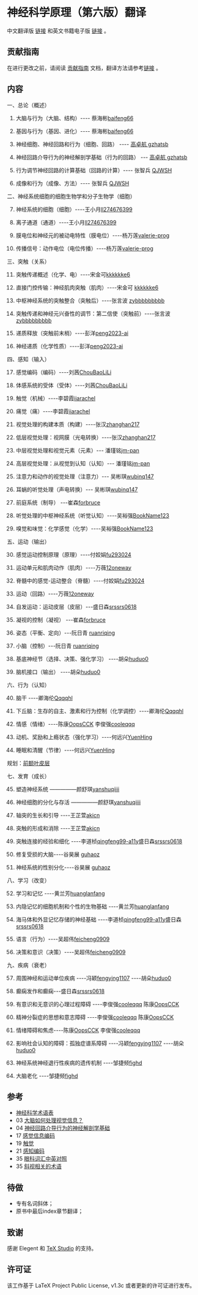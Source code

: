 

# 神经科学原理（第六版）翻译

中文翻译版 [链接](https://github.com/OpenHUTB/neuro/releases) 和英文书籍电子版 [链接](https://pan.baidu.com/s/1c0haMl287vFUA51rRusHaA?pwd=dong) 。

## 贡献指南
在进行更改之前，请阅读 [贡献指南](https://github.com/OpenHUTB/bazaar/blob/master/CONTRIBUTING.md) 文档，翻译方法请参考[链接](https://github.com/OpenHUTB/bazaar/blob/master/translation.md) 。

## 内容

一、总论（概述）

1. 大脑与行为（大脑、结构）---- 蔡海彬[baifeng66](https://github.com/baifeng66)

2. 基因与行为（基因、进化）---- 蔡海彬[baifeng66](https://github.com/baifeng66)

3. 神经细胞、神经回路和行为（细胞、回路） ---- [高卓航 gzhatsb](https://github.com/gzhatsb)

4. 神经回路介导行为的神经解剖学基础（行为的回路） --- [高卓航 gzhatsb](https://github.com/gzhatsb)
 
5. 行为调节神经回路的计算基础（回路的计算）---- 张智兵 [QJWSH](https://github.com/QJWSH)

6. 成像和行为（成像、方法）---- 张智兵 [QJWSH](https://github.com/QJWSH)

二、神经系统细胞的细胞生物学和分子生物学（细胞）

7. 神经系统的细胞（细胞）----王小月[ll274676399](https://github.com/ll274676399)

8. 离子通道（通道）----王小月[ll274676399](https://github.com/ll274676399)

9. 膜电位和神经元的被动电特性（膜电位）----杨万莲[valerie-prog](https://github.com/valerie-prog)
10. 传播信号：动作电位（电位传播）----杨万莲[valerie-prog](https://github.com/valerie-prog)


三、突触（关系）

11. 突触传递概述（化学、电）----宋金可[kkkkkke6](https://github.com/kkkkkke6)

12. 直接门控传输：神经肌肉突触（肌肉）----宋金可 [kkkkkke6](https://github.com/kkkkkke6)

13. 中枢神经系统的突触整合（突触后）----张言波 [zybbbbbbbbb](https://github.com/zybbbbbbbbb/)

14. 突触传递和神经元兴奋性的调节：第二信使（突触前）----张言波 [zybbbbbbbbb](https://github.com/zybbbbbbbbb/)

15. 递质释放（突触前末梢）----彭洋[peng2023-ai](https://github.com/peng2023-ai)

16. 神经递质（化学性质）----彭洋[peng2023-ai](https://github.com/peng2023-ai)

四、感知（输入）

17. 感觉编码（编码）----刘茜[ChouBaoLiLi](https://github.com/ChouBaoLiLi/neuro)

18. 体感系统的受体（受体）----刘茜[ChouBaoLiLi](https://github.com/ChouBaoLiLi/neuro)

19. 触觉（机械）----李碧霞[iiarachel](https://github.com/iiarachel) 

20. 痛觉（痛）----李碧霞[iiarachel](https://github.com/iiarachel) 

21. 视觉处理的构建本质（构建）----张汉[zhanghan217](https://github.com/zhanghan21)

22. 低层视觉处理：视网膜（光电转换）----张汉[zhanghan217](https://github.com/zhanghan21)

23. 中层视觉处理和视觉元素（元素）--- 潘瑾铭[jm-pan](https://github.com/jm-pan)

24. 高层视觉处理：从视觉到认知（认知）--- 潘瑾铭[jm-pan](https://github.com/jm-pan)

25. 注意力和动作的视觉处理（注意力）--- 吴彬琪[wubinq147](https://github.com/wubinq147)

26. 耳蜗的听觉处理（声电转换）--- 吴彬琪[wubinq147](https://github.com/wubinq147)

27. 前庭系统（制导） ---崔森[forbruce](https://github.com/forbruce)

28. 听觉处理的中枢神经系统（听觉认知）----吴裕强[BookName123](https://github.com/BookName123)

29. 嗅觉和味觉：化学感觉（化学）----吴裕强[BookName123](https://github.com/BookName123)


五、运动（输出）

30. 感觉运动控制原理（原理）----付姣娟[fu293024](https://github.com/fu293024/neuro)

31. 运动单元和肌肉动作（肌肉）----万薇[12oneway](https://github.com/12oneway/neuro)
32. 脊髓中的感觉-运动整合（脊髓）----付姣娟[fu293024](https://github.com/fu293024/neuro)

33. 运动（回路）----万薇[12oneway](https://github.com/12oneway/neuro)

34. 自发运动：运动皮层（皮层）---盛日森[srssrs0618](https://github.com/srssrs0618)

35. 凝视的控制（凝视） ---崔森[forbruce](https://github.com/forbruce)

36. 姿态（平衡、定向）---阮日青 [ruanriqing](https://github.com/ruanriqing?tab=repositories)

37. 小脑（控制）---阮日青 [ruanriqing](https://github.com/ruanriqing?tab=repositories)

38. 基底神经节（选择、决策、强化学习）  ----胡朵[huduo0](https://github.com/huduo0/neuro)

39. 脑机接口（输出）    ----胡朵[huduo0](https://github.com/huduo0/neuro)


六、行为（认知）

40. 脑干 ----卿海伦[Qqqqhl](https://github.com/Qqqqhl)

41. 下丘脑：生存的自主、激素和行为控制（化学调控）----卿海伦[Qqqqhl](https://github.com/Qqqqhl)

42. 情感（情绪）----陈康[OopsCCK](https://github.com/OopsCCK) 李俊强[cooleqqq](https://github.com/cooleqqq)

43. 动机、奖励和上瘾状态（强化学习）----何远兴[YuenHing](https://github.com/YuenHin)

44. 睡眠和清醒（节律）----何远兴[YuenHing](https://github.com/YuenHin)

规划：[前额叶皮层](https://github.com/OpenHUTB/PFC)

七、发育（成长）

45. 塑造神经系统 —————颜舒琪[yanshuqiiii](https://github.com/yanshuqiiii/neuro/)

46. 神经细胞的分化与存活 —————颜舒琪[yanshuqiiii](https://github.com/yanshuqiiii/neuro/)

47. 轴突的生长和引导 ----王芷萱[akicn](https://github.com/akicn)

48. 突触的形成和消除 ----王芷萱[akicn](https://github.com/akicn)

49. 突触连接的经验和细化  ----李道桢[qingfeng99-a11y](https://github.com/qingfeng99-a11y)盛日森[srssrs0618](https://github.com/srssrs0618)

50. 修复受损的大脑----谷昊展 [guhaoz](https://github.com/guhaoz?tab=repositories) 

51. 神经系统的性别分化----谷昊展 [guhaoz](https://github.com/guhaoz?tab=repositories) 


八、学习（改变）

52. 学习和记忆  ----黄兰芳[huanglanfang](https://github.com/huanglanfang)

53. 内隐记忆的细胞机制和个性的生物基础   ----黄兰芳[huanglanfang](https://github.com/huanglanfang)


54. 海马体和外显记忆存储的神经基础   ----李道桢[qingfeng99-a11y](https://github.com/qingfeng99-a11y)盛日森[srssrs0618](https://github.com/srssrs0618)

55. 语言（行为）----吴超伟[feicheng0909](https://github.com/feicheng0909)

56. 决策和意识（决策）----吴超伟[feicheng0909](https://github.com/feicheng0909)


九、疾病（衰老）

57. 周围神经和运动单位疾病 ----冯颖[fengying1107](https://github.com/fengying1107)     ----胡朵[huduo0](https://github.com/huduo0/neuro)

58. 癫痫发作和癫痫---盛日森[srssrs0618](https://github.com/srssrs0618)

59. 有意识和无意识的心理过程障碍 ----李俊强[cooleqqq](https://github.com/cooleqqq) 陈康[OopsCCK](https://github.com/OopsCCK)
60. 精神分裂症的思想和意志障碍 ----李俊强[cooleqqq](https://github.com/cooleqqq) 陈康[OopsCCK](https://github.com/OopsCCK)

61. 情绪障碍和焦虑----陈康[OopsCCK](https://github.com/OopsCCK) 李俊强[cooleqqq](https://github.com/cooleqqq)

62. 影响社会认知的障碍：孤独症谱系障碍 ----冯颖[fengying1107](https://github.com/fengying1107)    ----胡朵[huduo0](https://github.com/huduo0/neuro)

63. 神经系统神经退行性疾病的遗传机制  ----邹捷频[fighd](https://github.com/fighd)

64. 大脑老化 ----邹捷频[fighd](https://github.com/fighd)


## 参考
* [神经科学术语表](https://zhuanlan.zhihu.com/p/273186198?utm_id=0)
* 03 [大脑如何处理视觉信息？](https://zhuanlan.zhihu.com/p/273189834?utm_id=0)
* 04 [神经回路介导行为的神经解剖学基础](https://blog.csdn.net/qq_39318443/article/details/106892674)
* 17 [感觉信息编码](https://www.zhihu.com/people/lcp-1/following/columns)
* 19 [触觉](https://blog.csdn.net/qq_39318443/article/details/106892674)
* 21 [感知编码](https://www.dxy.cn/bbs/newweb/pc/post/40268362)
* 35 [眼科词汇中英对照](https://www.sohu.com/a/603321979_121124541)
* 35 [斜视相关的术语](https://wenku.baidu.com/view/f07cd2aebad528ea81c758f5f61fb7360b4c2b30.html) 


## 待做
* 专有名词斜体；
* 原书中最后index章节翻译；

## 致谢

感谢 Elegent 和 [TeX Studio](http://www.latexstudio.net/) 的支持。


## 许可证

该工作基于 LaTeX Project Public License, v1.3c 或者更新的许可证进行发布。


